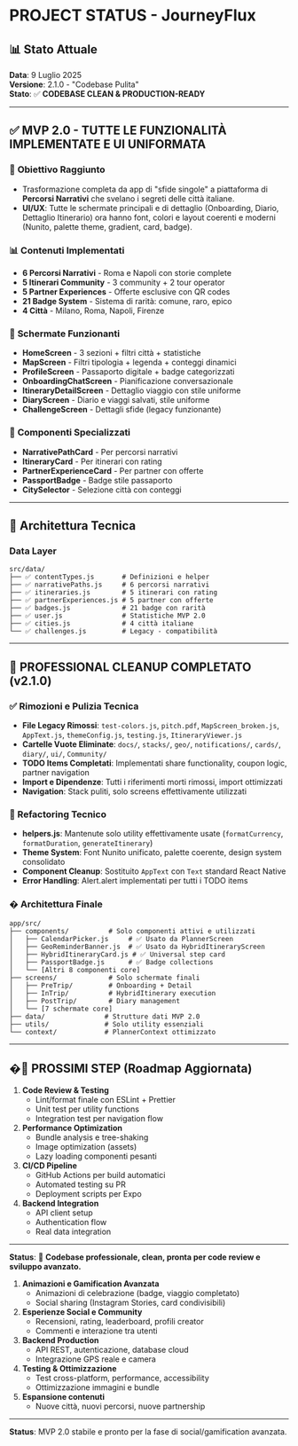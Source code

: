 # PROJECT STATUS - JourneyFlux

## 📊 Stato Attuale

**Data**: 9 Luglio 2025  
**Versione**: 2.1.0 - "Codebase Pulita"  
**Stato**: ✅ **CODEBASE CLEAN & PRODUCTION-READY**

---

## ✅ **MVP 2.0 - TUTTE LE FUNZIONALITÀ IMPLEMENTATE E UI UNIFORMATA**

### 🎯 **Obiettivo Raggiunto**
- Trasformazione completa da app di "sfide singole" a piattaforma di **Percorsi Narrativi** che svelano i segreti delle città italiane.
- **UI/UX**: Tutte le schermate principali e di dettaglio (Onboarding, Diario, Dettaglio Itinerario) ora hanno font, colori e layout coerenti e moderni (Nunito, palette theme, gradient, card, badge).

### 📊 **Contenuti Implementati**
- **6 Percorsi Narrativi** - Roma e Napoli con storie complete
- **5 Itinerari Community** - 3 community + 2 tour operator
- **5 Partner Experiences** - Offerte esclusive con QR codes
- **21 Badge System** - Sistema di rarità: comune, raro, epico
- **4 Città** - Milano, Roma, Napoli, Firenze

### 🎨 **Schermate Funzionanti**
- **HomeScreen** - 3 sezioni + filtri città + statistiche
- **MapScreen** - Filtri tipologia + legenda + conteggi dinamici
- **ProfileScreen** - Passaporto digitale + badge categorizzati
- **OnboardingChatScreen** - Pianificazione conversazionale
- **ItineraryDetailScreen** - Dettaglio viaggio con stile uniforme
- **DiaryScreen** - Diario e viaggi salvati, stile uniforme
- **ChallengeScreen** - Dettagli sfide (legacy funzionante)

### 🧭 **Componenti Specializzati**
- **NarrativePathCard** - Per percorsi narrativi
- **ItineraryCard** - Per itinerari con rating
- **PartnerExperienceCard** - Per partner con offerte
- **PassportBadge** - Badge stile passaporto
- **CitySelector** - Selezione città con conteggi

---

## 🔧 **Architettura Tecnica**

### **Data Layer**
```
src/data/
├── ✅ contentTypes.js       # Definizioni e helper
├── ✅ narrativePaths.js     # 6 percorsi narrativi
├── ✅ itineraries.js        # 5 itinerari con rating
├── ✅ partnerExperiences.js # 5 partner con offerte
├── ✅ badges.js             # 21 badge con rarità
├── ✅ user.js               # Statistiche MVP 2.0
├── ✅ cities.js             # 4 città italiane
└── ✅ challenges.js         # Legacy - compatibilità
```

---

## 🧹 **PROFESSIONAL CLEANUP COMPLETATO (v2.1.0)**

### **✅ Rimozioni e Pulizia Tecnica**
- **File Legacy Rimossi**: `test-colors.js`, `pitch.pdf`, `MapScreen_broken.js`, `AppText.js`, `themeConfig.js`, `testing.js`, `ItineraryViewer.js`
- **Cartelle Vuote Eliminate**: `docs/`, `stacks/`, `geo/`, `notifications/`, `cards/`, `diary/`, `ui/`, `Community/`
- **TODO Items Completati**: Implementati share functionality, coupon logic, partner navigation
- **Import e Dipendenze**: Tutti i riferimenti morti rimossi, import ottimizzati
- **Navigation**: Stack puliti, solo screens effettivamente utilizzati

### **🔧 Refactoring Tecnico**
- **helpers.js**: Mantenute solo utility effettivamente usate (`formatCurrency`, `formatDuration`, `generateItinerary`)
- **Theme System**: Font Nunito unificato, palette coerente, design system consolidato
- **Component Cleanup**: Sostituito `AppText` con `Text` standard React Native
- **Error Handling**: Alert.alert implementati per tutti i TODO items

### **� Architettura Finale**
```
app/src/
├── components/          # Solo componenti attivi e utilizzati
│   ├── CalendarPicker.js     # ✅ Usato da PlannerScreen
│   ├── GeoReminderBanner.js  # ✅ Usato da HybridItineraryScreen
│   ├── HybridItineraryCard.js # ✅ Universal step card
│   ├── PassportBadge.js      # ✅ Badge collections
│   └── [Altri 8 componenti core]
├── screens/             # Solo schermate finali
│   ├── PreTrip/         # Onboarding + Detail
│   ├── InTrip/          # HybridItinerary execution
│   ├── PostTrip/        # Diary management
│   └── [7 schermate core]
├── data/               # Strutture dati MVP 2.0
├── utils/              # Solo utility essenziali
└── context/            # PlannerContext ottimizzato
```

---

## �🚦 PROSSIMI STEP (Roadmap Aggiornata)

1. **Code Review & Testing**
   - Lint/format finale con ESLint + Prettier
   - Unit test per utility functions
   - Integration test per navigation flow
2. **Performance Optimization**
   - Bundle analysis e tree-shaking
   - Image optimization (assets)
   - Lazy loading componenti pesanti
3. **CI/CD Pipeline**
   - GitHub Actions per build automatici
   - Automated testing su PR
   - Deployment scripts per Expo
4. **Backend Integration**
   - API client setup
   - Authentication flow
   - Real data integration

---

**Status**: 🎯 **Codebase professionale, clean, pronta per code review e sviluppo avanzato.**

1. **Animazioni e Gamification Avanzata**
   - Animazioni di celebrazione (badge, viaggio completato)
   - Social sharing (Instagram Stories, card condivisibili)
2. **Esperienze Social e Community**
   - Recensioni, rating, leaderboard, profili creator
   - Commenti e interazione tra utenti
3. **Backend Production**
   - API REST, autenticazione, database cloud
   - Integrazione GPS reale e camera
4. **Testing & Ottimizzazione**
   - Test cross-platform, performance, accessibility
   - Ottimizzazione immagini e bundle
5. **Espansione contenuti**
   - Nuove città, nuovi percorsi, nuove partnership

---

**Status**: MVP 2.0 stabile e pronto per la fase di social/gamification avanzata.
